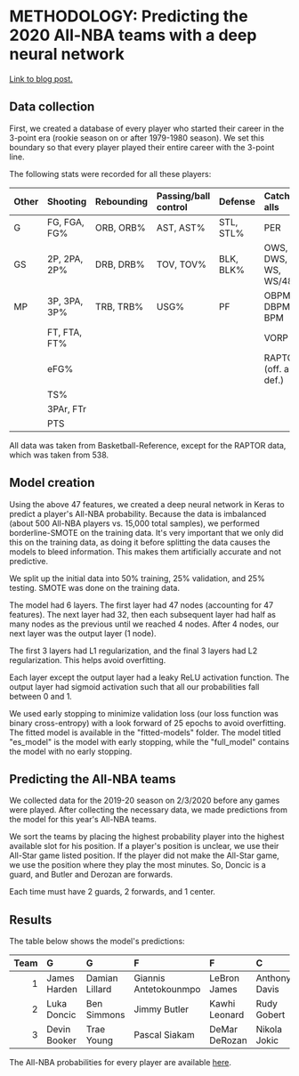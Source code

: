 # METHODOLOGY: Predicting the 2020 All-NBA teams with a deep neural network

[Link to blog post.](https://dribbleanalytics.blog/2020/02/2020-all-nba-predictions)

## Data collection

First, we created a database of every player who started their career in the 3-point era (rookie season on or after 1979-1980 season). We set this boundary so that every player played their entire career with the 3-point line.

The following stats were recorded for all these players:

|Other|Shooting|Rebounding|Passing/ball control|Defense|Catch-alls|
:--|:--|:--|:--|:--|:--|
|G|FG, FGA, FG%|ORB, ORB%|AST, AST%|STL, STL%|PER|
|GS|2P, 2PA, 2P%|DRB, DRB%|TOV, TOV%|BLK, BLK%|OWS, DWS, WS, WS/48|
|MP|3P, 3PA, 3P%|TRB, TRB%|USG%|PF|OBPM, DBPM, BPM|
||FT, FTA, FT%||||VORP|
||eFG%||||RAPTOR (off. and def.)|
||TS%|||||
||3PAr, FTr|||||
||PTS|||||

All data was taken from Basketball-Reference, except for the RAPTOR data, which was taken from 538.

## Model creation

Using the above 47 features, we created a deep neural network in Keras to predict a player's All-NBA probability. Because the data is imbalanced (about 500 All-NBA players vs. 15,000 total samples), we performed borderline-SMOTE on the training data. It's very important that we only did this on the training data, as doing it before splitting the data causes the models to bleed information. This makes them artificially accurate and not predictive.

We split up the initial data into 50% training, 25% validation, and 25% testing. SMOTE was done on the training data.

The model had 6 layers. The first layer had 47 nodes (accounting for 47 features). The next layer had 32, then each subsequent layer had half as many nodes as the previous until we reached 4 nodes. After 4 nodes, our next layer was the output layer (1 node).

The first 3 layers had L1 regularization, and the final 3 layers had L2 regularization. This helps avoid overfitting.

Each layer except the output layer had a leaky ReLU activation function. The output layer had sigmoid activation such that all our probabilities fall between 0 and 1.

We used early stopping to minimize validation loss (our loss function was binary cross-entropy) with a look forward of 25 epochs to avoid overfitting. The fitted model is available in the "fitted-models" folder. The model titled "es_model" is the model with early stopping, while the "full_model" contains the model with no early stopping.

## Predicting the All-NBA teams

We collected data for the 2019-20 season on 2/3/2020 before any games were played. After collecting the necessary data, we made predictions from the model for this year's All-NBA teams.

We sort the teams by placing the highest probability player into the highest available slot for his position. If a player's position is unclear, we use their All-Star game listed position. If the player did not make the All-Star game, we use the position where they play the most minutes. So, Doncic is a guard, and Butler and Derozan are forwards.

Each time must have 2 guards, 2 forwards, and 1 center.

## Results

The table below shows the model's predictions:

|Team|G|G|F|F|C|
--:|:--|:--|:--|:--|:--|
|1|James Harden|Damian Lillard|Giannis Antetokounmpo|LeBron James|Anthony Davis|
|2|Luka Doncic|Ben Simmons|Jimmy Butler|Kawhi Leonard|Rudy Gobert|
|3|Devin Booker|Trae Young|Pascal Siakam|DeMar DeRozan|Nikola Jokic|

The All-NBA probabilities for every player are available [here](https://docs.google.com/spreadsheets/d/1SdQUExlLtwTdGT-_0gMrUEv4_l0Ggvtv9c2DpIOj0tw/edit?usp=sharing).